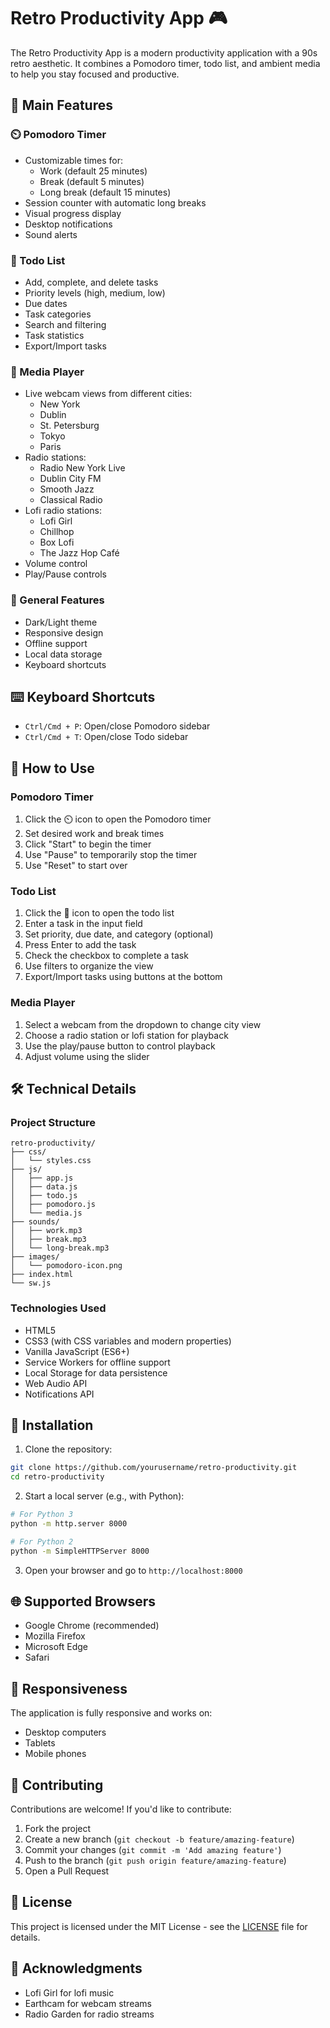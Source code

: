 # Retro Productivity App 🎮

The Retro Productivity App is a modern productivity application with a 90s retro aesthetic. It combines a Pomodoro timer, todo list, and ambient media to help you stay focused and productive.

## 🌟 Main Features

### ⏲️ Pomodoro Timer
- Customizable times for:
  - Work (default 25 minutes)
  - Break (default 5 minutes)
  - Long break (default 15 minutes)
- Session counter with automatic long breaks
- Visual progress display
- Desktop notifications
- Sound alerts

### 📝 Todo List
- Add, complete, and delete tasks
- Priority levels (high, medium, low)
- Due dates
- Task categories
- Search and filtering
- Task statistics
- Export/Import tasks

### 🎵 Media Player
- Live webcam views from different cities:
  - New York
  - Dublin
  - St. Petersburg
  - Tokyo
  - Paris
- Radio stations:
  - Radio New York Live
  - Dublin City FM
  - Smooth Jazz
  - Classical Radio
- Lofi radio stations:
  - Lofi Girl
  - Chillhop
  - Box Lofi
  - The Jazz Hop Café
- Volume control
- Play/Pause controls

### 🎨 General Features
- Dark/Light theme
- Responsive design
- Offline support
- Local data storage
- Keyboard shortcuts

## ⌨️ Keyboard Shortcuts
- `Ctrl/Cmd + P`: Open/close Pomodoro sidebar
- `Ctrl/Cmd + T`: Open/close Todo sidebar

## 🚀 How to Use

### Pomodoro Timer
1. Click the ⏲️ icon to open the Pomodoro timer
2. Set desired work and break times
3. Click "Start" to begin the timer
4. Use "Pause" to temporarily stop the timer
5. Use "Reset" to start over

### Todo List
1. Click the 📝 icon to open the todo list
2. Enter a task in the input field
3. Set priority, due date, and category (optional)
4. Press Enter to add the task
5. Check the checkbox to complete a task
6. Use filters to organize the view
7. Export/Import tasks using buttons at the bottom

### Media Player
1. Select a webcam from the dropdown to change city view
2. Choose a radio station or lofi station for playback
3. Use the play/pause button to control playback
4. Adjust volume using the slider

## 🛠️ Technical Details

### Project Structure
```
retro-productivity/
├── css/
│   └── styles.css
├── js/
│   ├── app.js
│   ├── data.js
│   ├── todo.js
│   ├── pomodoro.js
│   └── media.js
├── sounds/
│   ├── work.mp3
│   ├── break.mp3
│   └── long-break.mp3
├── images/
│   └── pomodoro-icon.png
├── index.html
└── sw.js
```

### Technologies Used
- HTML5
- CSS3 (with CSS variables and modern properties)
- Vanilla JavaScript (ES6+)
- Service Workers for offline support
- Local Storage for data persistence
- Web Audio API
- Notifications API

## 🔧 Installation

1. Clone the repository:
```bash
git clone https://github.com/yourusername/retro-productivity.git
cd retro-productivity
```

2. Start a local server (e.g., with Python):
```bash
# For Python 3
python -m http.server 8000

# For Python 2
python -m SimpleHTTPServer 8000
```

3. Open your browser and go to `http://localhost:8000`

## 🌐 Supported Browsers
- Google Chrome (recommended)
- Mozilla Firefox
- Microsoft Edge
- Safari

## 📱 Responsiveness
The application is fully responsive and works on:
- Desktop computers
- Tablets
- Mobile phones

## 🤝 Contributing
Contributions are welcome! If you'd like to contribute:
1. Fork the project
2. Create a new branch (`git checkout -b feature/amazing-feature`)
3. Commit your changes (`git commit -m 'Add amazing feature'`)
4. Push to the branch (`git push origin feature/amazing-feature`)
5. Open a Pull Request

## 📄 License
This project is licensed under the MIT License - see the [LICENSE](LICENSE) file for details.

## 🙏 Acknowledgments
- Lofi Girl for lofi music
- Earthcam for webcam streams
- Radio Garden for radio streams
